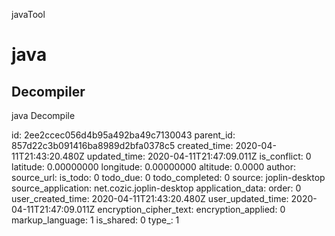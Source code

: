 javaTool

# java
## Decompiler
java Decompile

id: 2ee2ccec056d4b95a492ba49c7130043
parent_id: 857d22c3b091416ba8989d2bfa0378c5
created_time: 2020-04-11T21:43:20.480Z
updated_time: 2020-04-11T21:47:09.011Z
is_conflict: 0
latitude: 0.00000000
longitude: 0.00000000
altitude: 0.0000
author: 
source_url: 
is_todo: 0
todo_due: 0
todo_completed: 0
source: joplin-desktop
source_application: net.cozic.joplin-desktop
application_data: 
order: 0
user_created_time: 2020-04-11T21:43:20.480Z
user_updated_time: 2020-04-11T21:47:09.011Z
encryption_cipher_text: 
encryption_applied: 0
markup_language: 1
is_shared: 0
type_: 1